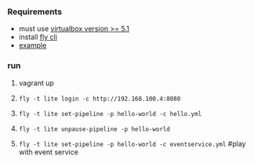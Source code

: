 ### Requirements
- must use [virtualbox version >= 5.1](https://www.virtualbox.org)
- install [fly cli](https://concourse.ci/fly-cli.html)
- [example](http://danoncoding.com/programming/2015/12/17/setting-up-a-simple-pipeline-with-concourse-ci/)

### run
1. vagrant up

2. `fly -t lite login -c http://192.168.100.4:8080`

3. `fly -t lite set-pipeline -p hello-world -c hello.yml`

4. `fly -t lite unpause-pipeline -p hello-world`

5. `fly -t lite set-pipeline -p hello-world -c eventservice.yml` #play with event service
